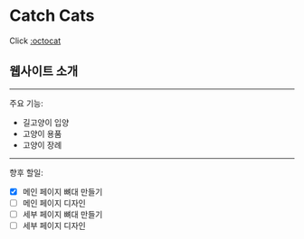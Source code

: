 # Catch Cats
Click [:octocat](https://website.ansehyun.repl.co/)
## 웹사이트 소개

___
주요 기능:
* 길고양이 입양
* 고양이 용품
* 고양이 장례
___
향후 할일:
- [x] 메인 페이지 뼈대 만들기
- [ ] 메인 페이지 디자인
- [ ] 세부 페이지 뼈대 만들기
- [ ] 세부 페이지 디자인
